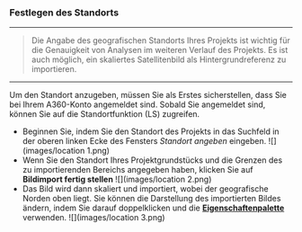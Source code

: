 

### Festlegen des Standorts

---

> Die Angabe des geografischen Standorts Ihres Projekts ist wichtig für die Genauigkeit von Analysen im weiteren Verlauf des Projekts. Es ist auch möglich, ein skaliertes Satellitenbild als Hintergrundreferenz zu importieren.

---

Um den Standort anzugeben, müssen Sie als Erstes sicherstellen, dass Sie bei Ihrem A360-Konto angemeldet sind. Sobald Sie angemeldet sind, können Sie auf die Standortfunktion (LS) zugreifen.

* Beginnen Sie, indem Sie den Standort des Projekts in das Suchfeld in der oberen linken Ecke des Fensters *Standort angeben* eingeben. ![](images/location 1.png)
* Wenn Sie den Standort Ihres Projektgrundstücks und die Grenzen des zu importierenden Bereichs angegeben haben, klicken Sie auf **Bildimport fertig stellen** ![](images/location 2.png)
* Das Bild wird dann skaliert und importiert, wobei der geografische Norden oben liegt. Sie können die Darstellung des importierten Bildes ändern, indem Sie darauf doppelklicken und die [**Eigenschaftenpalette**](../formit-introduction/tool-bars.md) verwenden. ![](images/location 3.png)

